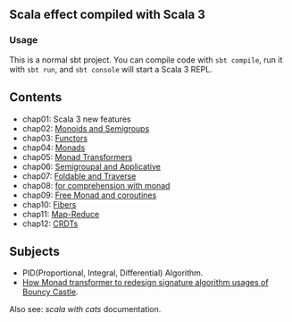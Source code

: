 ## Scala effect compiled with Scala 3

### Usage

This is a normal sbt project. You can compile code with `sbt compile`, run it with `sbt run`,
and `sbt console` will
start a Scala 3 REPL.

## Contents

- chap01: Scala 3 new features
- chap02: [Monoids and Semigroups](src/main/scala-3/info/galudisu/_02_monoids_and_semigroups)
- chap03: [Functors](src/main/scala-3/info/galudisu/_03_functors)
- chap04: [Monads](src/main/scala-3/info/galudisu/_04_monad)
- chap05: [Monad Transformers](src/main/scala-3/info/galudisu/_05_monad_transformers)
- chap06: [Semigroupal and Applicative](src/main/scala-3/info/galudisu/_06_semigroupal_and_applicative)
- chap07: [Foldable and Traverse](src/main/scala-3/info/galudisu/_07_foldable_and_traverse)
- chap08: [for comprehension with monad](src/main/scala-3/info/galudisu/_08_for_comprehension_with_monad)
- chap09: [Free Monad and coroutines](src/main/scala-3/info/galudisu/_09_free_monad_and_coroutines)
- chap10: [Fibers](src/main/scala-3/info/galudisu/_10_fibers)
- chap11: [Map-Reduce](src/main/scala-3/info/galudisu/_11_map_reduce)
- chap12: [CRDTs](src/main/scala-3/info/galudisu/_12_crdts)

## Subjects

- PID(Proportional, Integral, Differential) Algorithm.
- [How Monad transformer to redesign signature algorithm usages of Bouncy Castle](src/main/scala-3/info/galudisu/_S2_bc).

Also see: _scala with cats_ documentation.
